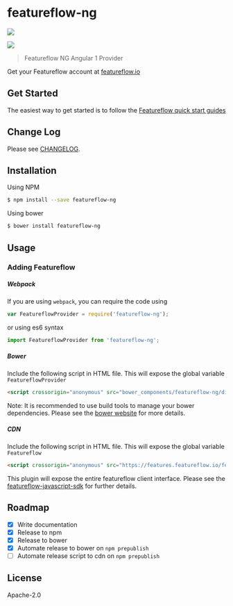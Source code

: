 # featureflow-ng

[![][npm-img]][npm-url]

[![][dependency-img]][dependency-url]

> Featureflow NG Angular 1 Provider

Get your Featureflow account at [featureflow.io](http://www.featureflow.io)

## Get Started

The easiest way to get started is to follow the [Featureflow quick start guides](http://docs.featureflow.io/docs)


## Change Log

Please see [CHANGELOG](https://github.com/featureflow/featureflow-ng/blob/master/CHANGELOG.md).

## Installation

Using NPM
```bash
$ npm install --save featureflow-ng
```

Using bower
```bash
$ bower install featureflow-ng
```

## Usage

### Adding Featureflow

##### Webpack
If you are using `webpack`, you can require the code using
```js
var FeatureflowProvider = require('featureflow-ng');
```
or using es6 syntax
```js
import FeatureflowProvider from 'featureflow-ng';
```

##### Bower
Include the following script in HTML file. This will expose the global variable `FeatureflowProvider`
```html
<script crossorigin="anonymous" src="bower_components/featureflow-ng/dist/featureflow-ng.min.js"></script>
```
Note: It is recommended to use build tools to manage your bower dependencies.
Please see the [bower website](https://bower.io/#use-packages) for more details.

##### CDN
Include the following script in HTML file. This will expose the global variable `Featureflow`
```html
<script crossorigin="anonymous" src="https://features.featureflow.io/featureflow.js"></script>
```

This plugin will expose the entire featureflow client interface. Please see the [featureflow-javascript-sdk](https://github.com/featureflow/featureflow-javascript-sdk) for further details.

## Roadmap
- [x] Write documentation
- [x] Release to npm
- [x] Release to bower
- [x] Automate release to bower on `npm prepublish`
- [ ] Automate release script to cdn on `npm prepublish`

## License

Apache-2.0

[npm-url]: https://nodei.co/npm/featureflow-ng
[npm-img]: https://nodei.co/npm/featureflow-ng.png

[dependency-url]: https://www.featureflow.io
[dependency-img]: https://www.featureflow.io/wp-content/uploads/2016/12/featureflow-web.png